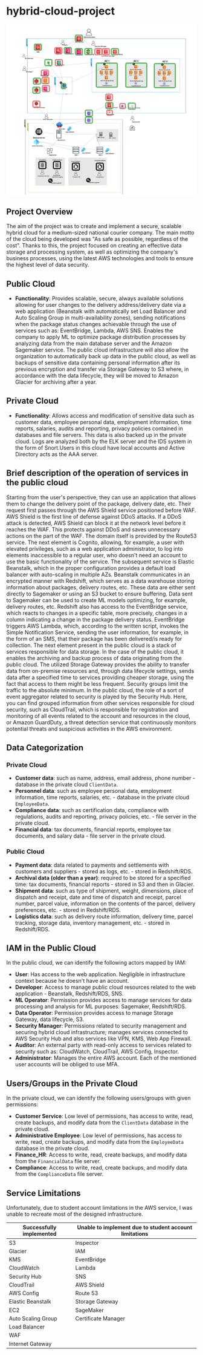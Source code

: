 # hybrid-cloud-project
![Diagram](Diagram.png)

## Project Overview
The aim of the project was to create and implement a secure, scalable hybrid cloud for a medium-sized national courier company. The main motto of the cloud being developed was "As safe as possible, regardless of the cost". Thanks to this, the project focused on creating an effective data storage and processing system, as well as optimizing the company's business processes, using the latest AWS technologies and tools to ensure the highest level of data security.

## Public Cloud
- **Functionality**: Provides scalable, secure, always available solutions allowing for user changes to the delivery address/delivery date via a web application (Beanstalk with automatically set Load Balancer and Auto Scaling Group in multi-availability zones), sending notifications when the package status changes achievable through the use of services such as: EventBridge, Lambda, AWS SNS. Enables the company to apply ML to optimize package distribution processes by analyzing data from the main database server and the Amazon Sagemaker service. The public cloud infrastructure will also allow the organization to automatically back up data in the public cloud, as well as backups of sensitive data containing personal information after its previous encryption and transfer via Storage Gateway to S3 where, in accordance with the data lifecycle, they will be moved to Amazon Glacier for archiving after a year.

## Private Cloud
- **Functionality**: Allows access and modification of sensitive data such as customer data, employee personal data, employment information, time reports, salaries, audits and reporting, privacy policies contained in databases and file servers. This data is also backed up in the private cloud. Logs are analyzed both by the ELK server and the IDS system in the form of Snort.Users in this cloud have local accounts and Active Directory acts as the AAA server.


## Brief description of the operation of services in the public cloud

Starting from the user's perspective, they can use an application that allows them to change the delivery point of the package, delivery date, etc. Their request first passes through the AWS Shield service positioned before WAF. AWS Shield is the first line of defense against DDoS attacks. If a DDoS attack is detected, AWS Shield can block it at the network level before it reaches the WAF. This protects against DDoS and saves unnecessary actions on the part of the WAF. The domain itself is provided by the Route53 service. The next element is Cognito, allowing, for example, a user with elevated privileges, such as a web application administrator, to log into elements inaccessible to a regular user, who doesn't need an account to use the basic functionality of the service. The subsequent service is Elastic Beanstalk, which in the proper configuration provides a default load balancer with auto-scaling in multiple AZs. Beanstalk communicates in an encrypted manner with Redshift, which serves as a data warehouse storing information about packages, delivery routes, etc. These data are either sent directly to Sagemaker or using an S3 bucket to ensure buffering. Data sent to Sagemaker can be used to create ML models optimizing, for example, delivery routes, etc. Redshift also has access to the EventBridge service, which reacts to changes in a specific table, more precisely, changes in a column indicating a change in the package delivery status. EventBridge triggers AWS Lambda, which, according to the written script, invokes the Simple Notification Service, sending the user information, for example, in the form of an SMS, that their package has been delivered/is ready for collection. The next element present in the public cloud is a stack of services responsible for data storage. In the case of the public cloud, it enables the archiving and backup process of data originating from the public cloud. The utilized Storage Gateway provides the ability to transfer data from on-premise resources and, through data lifecycle settings, sends data after a specified time to services providing cheaper storage, using the fact that access to them might be less frequent. Security groups limit the traffic to the absolute minimum. In the public cloud, the role of a sort of event aggregator related to security is played by the Security Hub. Here, you can find grouped information from other services responsible for cloud security, such as CloudTrail, which is responsible for registration and monitoring of all events related to the account and resources in the cloud, or Amazon GuardDuty, a threat detection service that continuously monitors potential threats and suspicious activities in the AWS environment.

## Data Categorization
### Private Cloud
- **Customer data**: such as name, address, email address, phone number - database in the private cloud `ClientData`.
- **Personnel data**: such as employee personal data, employment information, time reports, salaries, etc. - database in the private cloud `EmployeeData`.
- **Compliance data**: such as certification data, compliance with regulations, audits and reporting, privacy policies, etc. - file server in the private cloud.
- **Financial data**: tax documents, financial reports, employee tax documents, and salary data - file server in the private cloud.

### Public Cloud
- **Payment data**: data related to payments and settlements with customers and suppliers - stored as logs, etc. - stored in Redshift/RDS.
- **Archival data (older than a year)**: required to be stored for a specified time: tax documents, financial reports - stored in S3 and then in Glacier.
- **Shipment data**: such as type of shipment, weight, dimensions, place of dispatch and receipt, date and time of dispatch and receipt, parcel number, parcel value, information on the contents of the parcel, delivery preferences, etc. - stored in Redshift/RDS.
- **Logistics data**: such as delivery route information, delivery time, parcel tracking, storage data, inventory management, etc. - stored in Redshift/RDS.

## IAM in the Public Cloud
In the public cloud, we can identify the following actors mapped by IAM:
- **User**: Has access to the web application. Negligible in infrastructure context because he doesn't have an account.
- **Developer**: Access to manage public cloud resources related to the web application - Beanstalk, Redshift/RDS, SNS.
- **ML Operator**: Permission provides access to manage services for data processing and analysis for ML purposes: Sagemaker, Redshift/RDS.
- **Data Operator**: Permission provides access to manage Storage Gateway, data lifecycle, S3.
- **Security Manager**: Permissions related to security management and securing hybrid cloud infrastructure; manages services connected to AWS Security Hub and also services like VPN, KMS, Web App Firewall.
- **Auditor**: An external party with read-only access to services related to security such as: CloudWatch, CloudTrail, AWS Config, Inspector.
- **Administrator**: Manages the entire AWS account. Each of the mentioned user accounts will be obliged to use MFA.

## Users/Groups in the Private Cloud
In the private cloud, we can identify the following users/groups with given permissions:
- **Customer Service**: Low level of permissions, has access to write, read, create backups, and modify data from the `ClientData` database in the private cloud.
- **Administrative Employee**: Low level of permissions, has access to write, read, create backups, and modify data from the `EmployeeData` database in the private cloud.
- **Finance_HR**: Access to write, read, create backups, and modify data from the `FinancialData` file server.
- **Compliance**: Access to write, read, create backups, and modify data from the `ComplianceData` file server.

## Service Limitations
Unfortunately, due to student account limitations in the AWS service, I was unable to recreate most of the designed infrastructure.

| Successfully implemented | Unable to implement due to student account limitations |
|--------------------------|-------------------------------------------------------|
| S3                       | Inspector                                              |
| Glacier                  | IAM                                                    |
| KMS                      | EventBridge                                            |
| CloudWatch               | Lambda                                                 |
| Security Hub             | SNS                                                    |
| CloudTrail               | AWS Shield                                             |
| AWS Config               | Route 53                                               |
| Elastic Beanstalk        | Storage Gateway                                        |
| EC2                      | SageMaker                                              |
| Auto Scaling Group       | Certificate Manager                                    |
| Load Balancer            |                                                        |
| WAF                      |                                                        |
| Internet Gateway         |                                                        |


